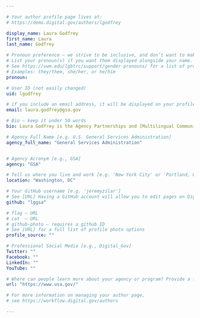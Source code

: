 ```yaml
---

# Your author profile page lives at:
# https://demo.digital.gov/authors/lgodfrey

display_name: Laura Godfrey
first_name: Laura
last_name: Godfrey

# Pronoun preference — we strive to be inclusive, and don’t want to make assumptions on a person’s first name (be it a gender-neutral name, or is one more common in languages other than English). Learn more http://www.MyPronouns.org
# List your pronoun(s) if you want them displayed alongside your name. Leave it blank and we'll use just your name.
# See https://uwm.edu/lgbtrc/support/gender-pronouns/ for a list of pronouns
# Examples: they/them, she/her, or he/him
pronoun:

# User ID (not easily changed)
uid: lgodfrey

# if you include an email address, it will be displayed on your profile page
email: laura.godfrey@gsa.gov

# Bio — keep it under 50 words
bio: Laura Godfrey is the Agency Partnerships and [Multilingual Community of Practice](https://digital.gov/communities/multilingual/) lead in [USAGov](https://www.usa.gov/), part of the [Technology Transformation Services](https://www.gsa.gov/tts) here at [GSA](https://www.gsa.gov/) with close to 20 years of experience in the digital space. Prior to working for the U.S. government, she worked for the private and international sectors. Laura has a B.A. in communications from the University of Maryland, advanced classical music studies at the Conservatorio de M&amp;#218;sica Gilardo Gilardi in Buenos Aires, Argentina, and is a member of the North American Academy of the Spanish Language.

# Agency Full Name [e.g. U.S. General Services Administration]
agency_full_name: "General Services Administration"


# Agency Acronym [e.g., GSA]
agency: "GSA"

# Tell us where you live and work [e.g. 'New York City' or 'Portland, OR']
location: "Washington, DC"

# Your GitHub username [e.g. 'jeremyzilar']
# See [URL] Having a GitHub account will allow you to edit pages on DigitalGov. The image used in your GitHub account can also be used to populate your digital.gov profile photo.
github: "lggsa"

# flag — URL
# cat  — URL
# github-photo — requires a github ID
# See [URL] for a full list of profile photo options
profile_source: ""

# Professional Social Media [e.g., Digital_Gov]
Twitter: ""
Facebook: ""
LinkedIn: ""
YouTube: ""

# Where can people learn more about your agency or program? Provide a full URL [e.g. 'https://www.example.gov/']
url: "https://www.usa.gov/"

# For more information on managing your author page,
# see https://workflow.digital.gov/authors

---
```

